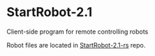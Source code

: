 # StartRobot-2.1
Client-side program for remote controlling robots

Robot files are located in [StartRobot-2.1-rs](https://github.com/EdVenty/StartRobot-2.1-rs) repo.
